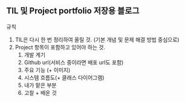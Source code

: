 TIL 및 Project portfolio 저장용 블로그
---

규칙
1. TIL은 다시 한 번 정리하여 올릴 것. (기본 개념 및 문제 해결 방법 중심으로)
2. Project 항목이 포함하고 있어야 하는 것.
    1. 개발 계기
    2. Github url(서비스 중이라면 배포 url도 포함)
    3. 주요 기능 (+ 이미지)
    4. 시스템 흐름도(+ 클래스 다이어그램)
    5. 내가 맡은 부분
    6. 고찰 + 배운 것